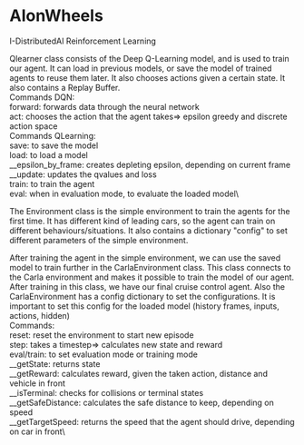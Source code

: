 # AIonWheels
I-DistributedAI Reinforcement Learning

Qlearner class consists of the Deep Q-Learning model, and is used to train our agent. It can load in previous models, or save the model of trained agents to reuse them later.
It also chooses actions given a certain state. It also contains a Replay Buffer.\
Commands DQN:\
forward: forwards data through the neural network\
act: chooses the action that the agent takes=> epsilon greedy and discrete action space\
Commands QLearning:\
save: to save the model\
load: to load a model\
__epsilon_by_frame: creates depleting epsilon, depending on current frame\
__update: updates the qvalues and loss\
train: to train the agent\
eval: when in evaluation mode, to evaluate the loaded model\



The Environment class is the simple environment to train the agents for the first time. It has different kind of leading cars, so the agent can train on different behaviours/situations.
It also contains a dictionary "config" to set different parameters of the simple environment.

After training the agent in the simple environment, we can use the saved model to train further in the CarlaEnvironment class.
This class connects to the Carla environment and makes it possible to train the model of our agent. After training in this class, we have our final cruise control agent.
Also the CarlaEnvironment has a config dictionary to set the configurations.
It is important to set this config for the loaded model (history frames, inputs, actions, hidden)\
Commands:\
reset: reset the environment to start new episode\
step: takes a timestep=> calculates new state and reward\
eval/train: to set evaluation mode or training mode\
__getState: returns state\
__getReward: calculates reward, given the taken action, distance and vehicle in front\
__isTerminal: checks for collisions or terminal states\
__getSafeDistance: calculates the safe distance to keep, depending on speed\
__getTargetSpeed: returns the speed that the agent should drive, depending on car in front\
